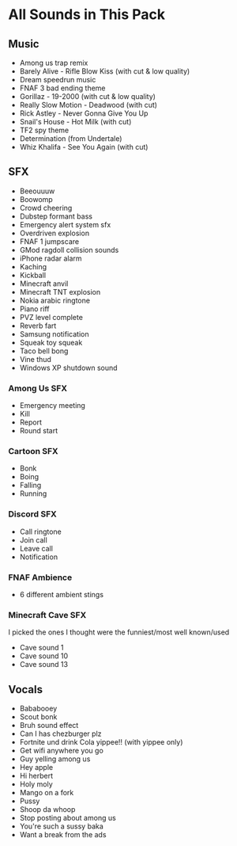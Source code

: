# All Sounds in This Pack

## Music

- Among us trap remix
- Barely Alive - Rifle Blow Kiss (with cut & low quality)
- Dream speedrun music
- FNAF 3 bad ending theme
- Gorillaz - 19-2000 (with cut & low quality)
- Really Slow Motion - Deadwood (with cut)
- Rick Astley - Never Gonna Give You Up
- Snail's House - Hot Milk (with cut)
- TF2 spy theme
- Determination (from Undertale)
- Whiz Khalifa - See You Again (with cut)

## SFX

- Beeouuuw
- Boowomp
- Crowd cheering
- Dubstep formant bass
- Emergency alert system sfx
- Overdriven explosion
- FNAF 1 jumpscare
- GMod ragdoll collision sounds
- iPhone radar alarm
- Kaching
- Kickball
- Minecraft anvil
- Minecraft TNT explosion
- Nokia arabic ringtone
- Piano riff
- PVZ level complete
- Reverb fart
- Samsung notification
- Squeak toy squeak
- Taco bell bong
- Vine thud
- Windows XP shutdown sound

### Among Us SFX

- Emergency meeting
- Kill
- Report
- Round start

### Cartoon SFX

- Bonk
- Boing
- Falling
- Running

### Discord SFX

- Call ringtone
- Join call
- Leave call
- Notification

### FNAF Ambience

- 6 different ambient stings

### Minecraft Cave SFX

I picked the ones I thought were the funniest/most well known/used

- Cave sound 1
- Cave sound 10
- Cave sound 13

## Vocals

- Bababooey
- Scout bonk
- Bruh sound effect
- Can I has chezburger plz
- Fortnite und drink Cola yippee!! (with yippee only)
- Get wifi anywhere you go
- Guy yelling among us
- Hey apple
- Hi herbert
- Holy moly
- Mango on a fork
- Pussy
- Shoop da whoop
- Stop posting about among us
- You're such a sussy baka
- Want a break from the ads
